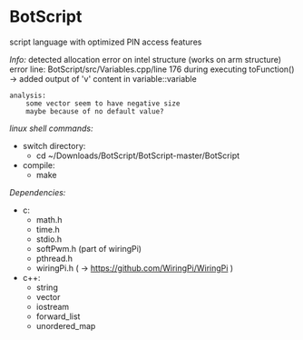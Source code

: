 
# BotScript
script language with optimized PIN access features

_*Info:*_
	detected allocation error on intel structure (works on arm structure)
	error line: BotScript/src/Variables.cpp/line 176
		during executing toFunction()
	-> added output of 'v' content in variable::variable

	analysis:
		some vector seem to have negative size
		maybe because of no default value?

_*linux shell commands:*_
- switch directory:
	- cd ~/Downloads/BotScript/BotScript-master/BotScript
- compile:
	- make

_*Dependencies:*_
- c:
	- math.h
	- time.h
	- stdio.h
	- softPwm.h  (part of wiringPi)
	- pthread.h
	- wiringPi.h    ( -> https://github.com/WiringPi/WiringPi )
- c++:
	- string
	- vector
	- iostream
	- forward_list
	- unordered_map
